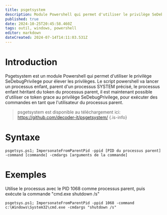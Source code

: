 ```yaml
---
title: psgetsystem
description: Module Powershell qui permet d'utiliser le privilège SeDebugPrivilege pour élever les privilèges. lancer un processus enfant privilégié, parent d'un processus SYSTEM.
published: true
date: 2024-10-25T20:45:58.460Z
tags: outil, windows, powershell
editor: markdown
dateCreated: 2024-07-14T14:11:03.531Z
---
```


# Introduction

Psgetsystem est un module Powershell qui permet d'utiliser le privilège SeDebugPrivilege pour élever les privilèges.
Le script powershell va lancer un processus enfant, parent d'un processus SYSTEM précisé, le processus enfant héritant du token du processus parent, il est maintenant possible d'utiliser ce token grace au privilège SeDebugPrivilege, pour exécuter des commandes en tant que l'utilisateur du processus parent.

> psgetsystem est disponible au téléchargement ici: https://github.com/decoder-it/psgetsystem/
> {.is-info}

# Syntaxe

`psgetsys.ps1; ImpersonateFromParentPid -ppid [PID du processus parent] -command [commande] -cmdargs [arguments de la commande]
`

# Exemples

Utilise le processus avec le PID 1068 comme processus parent, puis exécute la commande "cmd.exe shutdown /s"

`psgetsys.ps1; ImpersonateFromParentPid -ppid 1068 -command c:\Windows\System32\cmd.exe -cmdargs "shutdown /s"`
